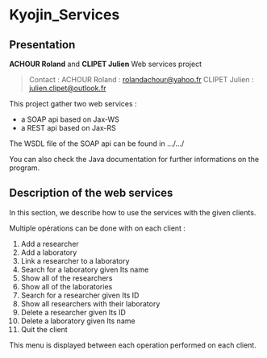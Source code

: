 # Kyojin_Services

## Presentation

**ACHOUR Roland** and **CLIPET Julien** Web services project

> Contact : 
ACHOUR Roland : rolandachour@yahoo.fr
CLIPET Julien : julien.clipet@outlook.fr

This project gather two web services :
- a SOAP api based on Jax-WS
- a REST api based on Jax-RS

The WSDL file of the SOAP api can be found in .../.../

You can also check the Java documentation for further informations on the program.

## Description of the web services

In this section, we describe how to use the services with the given clients.

Multiple opérations can be done with on each client : 

1. Add a researcher
2. Add a laboratory
3. Link a researcher to a laboratory
4. Search for a laboratory given Its name
5. Show all of the researchers
6. Show all of the laboratories
7. Search for a researcher given Its ID
8. Show all researchers with their laboratory
9. Delete a researcher given Its ID
10. Delete a laboratory given Its name
11. Quit the client

This menu is displayed between each operation performed on each client.
